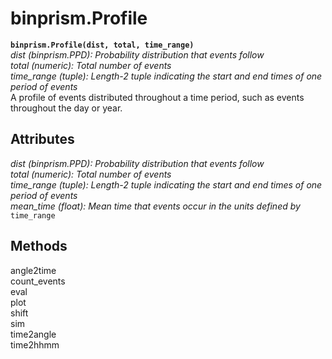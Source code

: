 # binprism.Profile
**`binprism.Profile(dist, total, time_range)`** <br />
*dist (binprism.PPD): Probability distribution that events follow* <br />
*total (numeric): Total number of events* <br />
*time_range (tuple): Length-2 tuple indicating the start and end times of one period of events* <br />
A profile of events distributed throughout a time period, such as events throughout the day or year.

## Attributes
*dist (binprism.PPD): Probability distribution that events follow* <br />
*total (numeric): Total number of events* <br />
*time_range (tuple): Length-2 tuple indicating the start and end times of one period of events* <br />
*mean_time (float): Mean time that events occur in the units defined by* `time_range`

## Methods
angle2time <br />
count_events <br />
eval <br />
plot <br />
shift <br />
sim <br />
time2angle <br />
time2hhmm <br />
